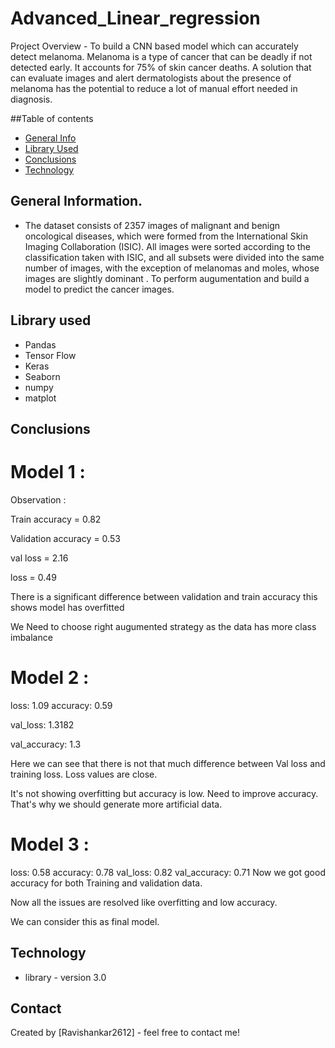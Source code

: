 # Advanced_Linear_regression
 

Project Overview - To build a CNN based model which can accurately detect melanoma. Melanoma is a type of cancer that can be deadly if not detected early. It accounts for 75% of skin cancer deaths. A solution that can evaluate images and alert dermatologists about the presence of melanoma has the potential to reduce a lot of manual effort needed in diagnosis.

##Table of contents
* [General Info](#general-information)
* [Library Used](#library-used)
* [Conclusions](#conclusions)
* [Technology](#Technology)

## General Information.
 - The dataset consists of 2357 images of malignant and benign oncological diseases, which were formed from the International Skin Imaging Collaboration (ISIC). All images were sorted according to the classification taken with ISIC, and all subsets were divided into the same number of images, with the exception of melanomas and moles, whose images are slightly dominant . To perform augumentation and build a model to predict the cancer images.

## Library used
 - Pandas
 - Tensor Flow
 - Keras
 - Seaborn
 - numpy
 - matplot
 


## Conclusions

# Model 1 : 
Observation :

Train accuracy = 0.82

Validation accuracy = 0.53

val loss = 2.16

loss = 0.49

There is a significant difference between validation and train accuracy this shows model has overfitted

We Need to choose right augumented strategy as the data has more class imbalance

# Model 2 :

loss: 1.09 accuracy: 0.59

val_loss: 1.3182

val_accuracy: 1.3

Here we can see that there is not that much difference between Val loss and training loss. Loss values are close.

It's not showing overfitting but accuracy is low. Need to improve accuracy. That's why we should generate more artificial data.

# Model 3 :

loss: 0.58 accuracy: 0.78 val_loss: 0.82 val_accuracy: 0.71 Now we got good accuracy for both Training and validation data.

Now all the issues are resolved like overfitting and low accuracy.

We can consider this as final model.

## Technology
 - library - version 3.0

## Contact
Created by [Ravishankar2612] - feel free to contact me!

